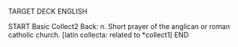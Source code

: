 TARGET DECK
ENGLISH

START
Basic
Collect2
Back: n. Short prayer of the anglican or roman catholic church. [latin collecta: related to *collect1]
END
